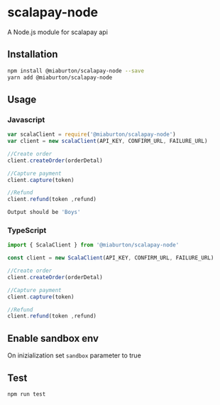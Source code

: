 # scalapay-node
A Node.js module for scalapay api
## Installation 
```sh
npm install @miaburton/scalapay-node --save
yarn add @miaburton/scalapay-node
```

## Usage
### Javascript
```javascript
var scalaClient = require('@miaburton/scalapay-node')
var client = new scalaClient(API_KEY, CONFIRM_URL, FAILURE_URL)

//Create order
client.createOrder(orderDetal)

//Capture payment
client.capture(token)

//Refund
client.refund(token ,refund)
```
```sh
Output should be 'Boys'
```
### TypeScript
```typescript
import { ScalaClient } from '@miaburton/scalapay-node'

const client = new ScalaClient(API_KEY, CONFIRM_URL, FAILURE_URL)

//Create order
client.createOrder(orderDetal)

//Capture payment
client.capture(token)

//Refund
client.refund(token ,refund)
```
## Enable sandbox env
On inizialization set `sandbox` parameter to true

## Test 
```sh
npm run test
```
